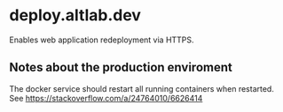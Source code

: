 # deploy.altlab.dev
Enables web application redeployment via HTTPS.


## Notes about the production enviroment

The docker service should restart all running containers when restarted. See <https://stackoverflow.com/a/24764010/6626414>

